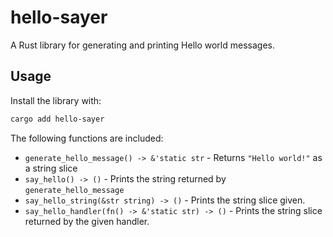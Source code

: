 # hello-sayer

A Rust library for generating and printing Hello world messages.

## Usage
Install the library with:
```bash
cargo add hello-sayer
```

The following functions are included:
- `generate_hello_message() -> &'static str` - Returns `"Hello world!"` as a string slice
- `say_hello() -> ()` - Prints the string returned by `generate_hello_message`
- `say_hello_string(&str string) -> ()` - Prints the string slice given.
- `say_hello_handler(fn() -> &'static str) -> ()` - Prints the string slice returned by the given handler.
